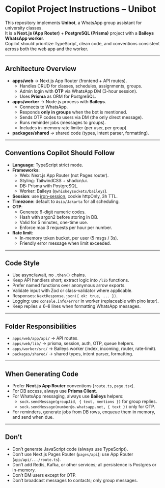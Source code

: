 # Copilot Project Instructions – Unibot

This repository implements **Unibot**, a WhatsApp group assistant for university classes.  
It is a **Next.js (App Router)** + **PostgreSQL (Prisma)** project with a **Baileys WhatsApp worker**.  
Copilot should prioritize TypeScript, clean code, and conventions consistent across both the web app and the worker.

---

## Architecture Overview
- **apps/web** → Next.js App Router (frontend + API routes).
  - Handles CRUD for classes, schedules, assignments, groups.
  - Admin login with **OTP** via WhatsApp DM (3-hour session).
  - Uses **Prisma** as ORM for PostgreSQL.
- **apps/worker** → Node.js process with **Baileys**.
  - Connects to WhatsApp.
  - Responds **only in groups** when the bot is mentioned.
  - Sends OTP codes to users via DM (the only direct message).
  - Runs reminder jobs (messages to groups).
  - Includes in-memory rate limiter (per user, per group).
- **packages/shared** → shared code (types, intent parser, formatting).

---

## Conventions Copilot Should Follow
- **Language**: TypeScript strict mode.
- **Frameworks**:
  - Web: Next.js App Router (not Pages router).
  - Styling: TailwindCSS + shadcn/ui.
  - DB: Prisma with PostgreSQL.
  - Worker: Baileys (`@whiskeysockets/baileys`).
- **Session**: use [iron-session](https://github.com/vvo/iron-session), cookie httpOnly, 3h TTL.
- **Timezone**: default to `Asia/Jakarta` for all scheduling.
- **OTP**:
  - Generate 6-digit numeric codes.
  - Hash with argon2 before storing in DB.
  - Valid for 5 minutes, one-time use.
  - Enforce max 3 requests per hour per number.
- **Rate limit**:
  - In-memory token bucket, per user (5 msgs / 3s).
  - Friendly error message when limit exceeded.

---

## Code Style
- Use async/await, no `.then()` chains.
- Keep API handlers short; extract logic into `/lib` functions.
- Prefer named functions over anonymous arrow exports.
- Validate input with Zod or class-validator where applicable.
- Responses: `NextResponse.json({ ok: true, ... })`.
- Logging: use `console.info/error` in worker (replaceable with pino later).
- Keep replies ≤ 6–8 lines when formatting WhatsApp messages.

---

## Folder Responsibilities
- `apps/web/app/api/` → API routes.
- `apps/web/lib/` → prisma, session, auth, OTP, queue helpers.
- `apps/worker/src/` → Baileys worker (index, incoming, router, rate-limit).
- `packages/shared/` → shared types, intent parser, formatting.

---

## When Generating Code
- Prefer **Next.js App Router** conventions (`route.ts`, `page.tsx`).
- For DB access, always use **Prisma Client**.
- For WhatsApp messaging, always use **Baileys** helpers:
  - `sock.sendMessage(groupJid, { text, mentions })` for group replies.
  - `sock.sendMessage(number@s.whatsapp.net, { text })` only for OTP.
- For reminders, generate jobs from DB rows, enqueue them in memory, and send when due.

---

## Don’t
- Don’t generate JavaScript code (always use TypeScript).
- Don’t use Next.js Pages Router (`pages/api`); use App Router (`app/api/.../route.ts`).
- Don’t add Redis, Kafka, or other services; all persistence is Postgres or in-memory.
- Don’t DM users except for OTP.
- Don’t broadcast messages to contacts; only group messages.

